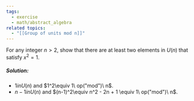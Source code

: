 ```yaml
---
tags:
  - exercise
  - math/abstract_algebra
related topics:
  - "[[Group of units mod n]]"
---
```

For any integer $n > 2$, show that there are at least two elements in $U(n)$ that satisfy $x^2 = 1$.
##### Solution:
- $1 in U(n)$ and $1^2\equiv 1\ op("mod")\ n$.
- $n-1 in U(n)$ and $(n-1)^2\equiv n^2 - 2n + 1 \equiv 1\ op("mod")\ n$.